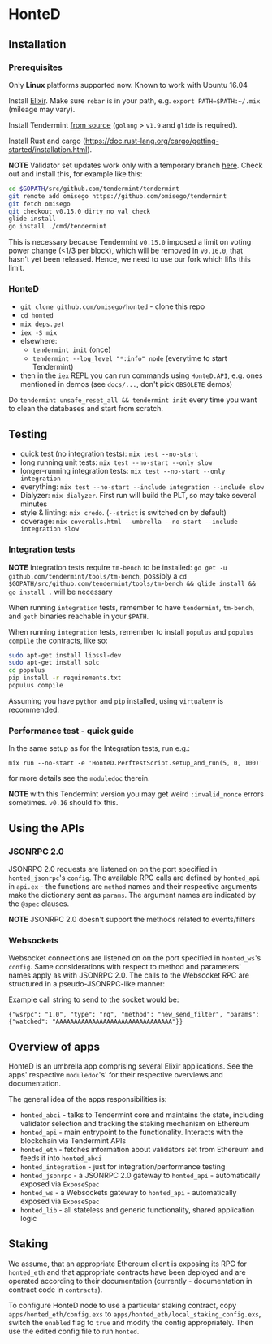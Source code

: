 # HonteD

## Installation

### Prerequisites

Only **Linux** platforms supported now. Known to work with Ubuntu 16.04

Install [Elixir](http://elixir-lang.github.io/install.html#unix-and-unix-like).
Make sure `rebar` is in your path, e.g. `export PATH=$PATH:~/.mix` (mileage may vary).

Install Tendermint [from source](https://tendermint.readthedocs.io/en/master/install.html#from-source) (`golang` > `v1.9` and `glide` is required).

Install Rust and cargo (https://doc.rust-lang.org/cargo/getting-started/installation.html).

**NOTE** Validator set updates work only with a temporary branch [here](https://github.com/omisego/tendermint/tree/v0.15.0_dirty_no_val_check).
Check out and install this, for example like this:

```bash
cd $GOPATH/src/github.com/tendermint/tendermint
git remote add omisego https://github.com/omisego/tendermint
git fetch omisego
git checkout v0.15.0_dirty_no_val_check
glide install
go install ./cmd/tendermint
```

This is necessary because Tendermint `v0.15.0` imposed a limit on voting power change (<1/3 per block),
which will be removed in `v0.16.0`, that hasn't yet been released.
Hence, we need to use our fork which lifts this limit.

### HonteD

  - `git clone github.com/omisego/honted` - clone this repo
  - `cd honted`
  - `mix deps.get`
  - `iex -S mix`
  - elsewhere:
    - `tendermint init` (once)
    - `tendermint --log_level "*:info" node` (everytime to start Tendermint)
  - then in the `iex` REPL you can run commands using `HonteD.API`, e.g. ones mentioned in demos (see `docs/...`, don't pick `OBSOLETE` demos)

Do `tendermint unsafe_reset_all && tendermint init` every time you want to clean the databases and start from scratch.

## Testing

 - quick test (no integration tests): `mix test --no-start`
 - long running unit tests: `mix test --no-start --only slow`
 - longer-running integration tests: `mix test --no-start --only integration`
 - everything: `mix test --no-start --include integration --include slow`
 - Dialyzer: `mix dialyzer`. First run will build the PLT, so may take several minutes
 - style & linting: `mix credo`. (`--strict` is switched on by default)
 - coverage: `mix coveralls.html --umbrella --no-start --include integration slow`

### Integration tests

**NOTE** Integration tests require `tm-bench` to be installed: `go get -u github.com/tendermint/tools/tm-bench`, possibly a `cd $GOPATH/src/github.com/tendermint/tools/tm-bench && glide install && go install .` will be necessary

When running `integration` tests, remember to have `tendermint`, `tm-bench`, and `geth` binaries reachable in your `$PATH`.

When running `integration` tests, remember to install `populus` and `populus compile` the contracts, like so:
```bash
sudo apt-get install libssl-dev
sudo apt-get install solc
cd populus
pip install -r requirements.txt
populus compile
```

Assuming you have `python` and `pip` installed, using `virtualenv` is recommended.

### Performance test - quick guide

In the same setup as for the Integration tests, run e.g.:
```
mix run --no-start -e 'HonteD.PerftestScript.setup_and_run(5, 0, 100)'
```

for more details see the `moduledoc` therein.

**NOTE** with this Tendermint version you may get weird `:invalid_nonce` errors sometimes.
`v0.16` should fix this.

## Using the APIs

### JSONRPC 2.0

JSONRPC 2.0 requests are listened on on the port specified in `honted_jsonrpc`'s `config`.
The available RPC calls are defined by `honted_api` in `api.ex` - the functions are `method` names and their respective arguments make the dictionary sent as `params`.
The argument names are indicated by the `@spec` clauses.

**NOTE** JSONRPC 2.0 doesn't support the methods related to events/filters

### Websockets

Websocket connections are listened on on the port specified in `honted_ws`'s `config`.
Same considerations with respect to method and parameters' names apply as with JSONRPC 2.0.
The calls to the Websocket RPC are structured in a pseudo-JSONRPC-like manner:

Example call string to send to the socket would be:
```
{"wsrpc": "1.0", "type": "rq", "method": "new_send_filter", "params": {"watched": "AAAAAAAAAAAAAAAAAAAAAAAAAAAAAAAA"}}
```

## Overview of apps

HonteD is an umbrella app comprising several Elixir applications.
See the apps' respective `moduledoc`'s' for their respective overviews and documentation.

The general idea of the apps responsibilities is:
  - `honted_abci` - talks to Tendermint core and maintains the state, including validator selection and tracking the staking mechanism on Ethereum
  - `honted_api` - main entrypoint to the functionality. Interacts with the blockchain via Tendermint APIs
  - `honted_eth` - fetches information about validators set from Ethereum and feeds it into `honted_abci`
  - `honted_integration` - just for integration/performance testing
  - `honted_jsonrpc` - a JSONRPC 2.0 gateway to `honted_api` - automatically exposed via `ExposeSpec`
  - `honted_ws` - a Websockets gateway to `honted_api` - automatically exposed via `ExposeSpec`
  - `honted_lib` - all stateless and generic functionality, shared application logic

## Staking

We assume, that an appropriate Ethereum client is exposing its RPC for `honted_eth`
and that appropriate contracts have been deployed and are operated according to their documentation
(currently - documentation in contract code in `contracts`).

To configure HonteD node to use a particular staking contract,
copy `apps/honted_eth/config.exs` to `apps/honted_eth/local_staking_config.exs`,
switch the `enabled` flag to `true` and modify the config appropriately.
Then use the edited config file to run `honted`.
